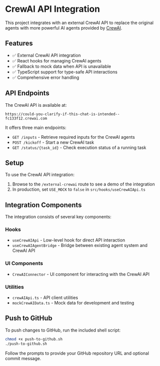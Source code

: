 # CrewAI API Integration

This project integrates with an external CrewAI API to replace the original agents with more powerful AI agents provided by [CrewAI](https://crewai.com).

## Features

- ✅ External CrewAI API integration
- ✅ React hooks for managing CrewAI agents
- ✅ Fallback to mock data when API is unavailable
- ✅ TypeScript support for type-safe API interactions
- ✅ Comprehensive error handling

## API Endpoints

The CrewAI API is available at:

```
https://could-you-clarify-if-this-chat-is-intended--fc133f12.crewai.com
```

It offers three main endpoints:

- `GET /inputs` - Retrieve required inputs for the CrewAI agents
- `POST /kickoff` - Start a new CrewAI task
- `GET /status/{task_id}` - Check execution status of a running task

## Setup

To use the CrewAI API integration:

1. Browse to the `/external-crewai` route to see a demo of the integration
2. In production, set `USE_MOCK` to `false` in `src/hooks/useCrewAIApi.ts`

## Integration Components

The integration consists of several key components:

### Hooks

- `useCrewAIApi` - Low-level hook for direct API interaction
- `useCrewAIAgentBridge` - Bridge between existing agent system and CrewAI API

### UI Components

- `CrewAIConnector` - UI component for interacting with the CrewAI API

### Utilities

- `crewAIApi.ts` - API client utilities
- `mockCrewAIData.ts` - Mock data for development and testing

## Push to GitHub

To push changes to GitHub, run the included shell script:

```bash
chmod +x push-to-github.sh
./push-to-github.sh
```

Follow the prompts to provide your GitHub repository URL and optional commit message.
